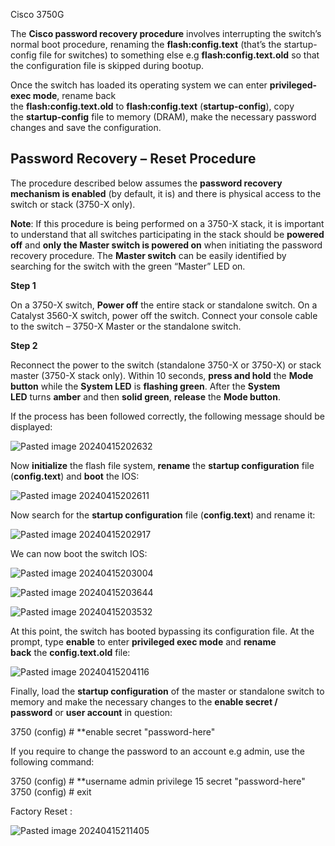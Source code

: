 Cisco 3750G

The **Cisco password recovery procedure** involves interrupting the switch’s normal boot procedure, renaming the **flash:config.text** (that’s the startup-config file for switches) to something else e.g **flash:config.text.old** so that the configuration file is skipped during bootup.

Once the switch has loaded its operating system we can enter **privileged-exec mode**, rename back the **flash:config.text.old** to **flash:config.text** (**startup-config**), copy the **startup-config** file to memory (DRAM), make the necessary password changes and save the configuration.


## Password Recovery – Reset Procedure

The procedure described below assumes the **password recovery mechanism is enabled** (by default, it is) and there is physical access to the switch or stack (3750-X only).

**Note**: If this procedure is being performed on a 3750-X stack, it is important to understand that all switches participating in the stack should be **powered off** and **only the Master switch is powered on** when initiating the password recovery procedure. The **Master switch** can be easily identified by searching for the switch with the green “Master” LED on.

**Step 1**

On a 3750-X switch, **Power off** the entire stack or standalone switch. On a Catalyst 3560-X switch, power off the switch. Connect your console cable to the switch – 3750-X Master or the standalone switch.

**Step 2**

Reconnect the power to the switch (standalone 3750-X or 3750-X) or stack master (3750-X stack only). Within 10 seconds, **press and hold** the **Mode button** while the **System LED** is **flashing green**. After the **System LED** turns **amber** and then **solid green**, **release** the **Mode button**.


If the process has been followed correctly, the following message should be displayed:

![Pasted image 20240415202632](https://github.com/lm3nitro/Projects/assets/55665256/78e553e3-4bbe-4e1f-9df2-893d3d30f09e)

Now **initialize** the flash file system, **rename** the **startup configuration** file (**config.text**) and **boot** the IOS:

![Pasted image 20240415202611](https://github.com/lm3nitro/Projects/assets/55665256/166ac53c-fad6-4ea7-a796-8c1304381cf7)

Now search for the **startup configuration** file (**config.text**) and rename it:

![Pasted image 20240415202917](https://github.com/lm3nitro/Projects/assets/55665256/ef3a47bb-e625-4cfb-baa3-e2efe9a0b56c)

We can now boot the switch IOS:

![Pasted image 20240415203004](https://github.com/lm3nitro/Projects/assets/55665256/67f0ae3d-ffac-4584-ab61-d310b31cbf0c)

![Pasted image 20240415203644](https://github.com/lm3nitro/Projects/assets/55665256/026520dc-0b14-4051-afc6-925a29ab43ee)

![Pasted image 20240415203532](https://github.com/lm3nitro/Projects/assets/55665256/1050b2d4-b35a-4699-a20d-0a4c974d9ef0)


At this point, the switch has booted bypassing its configuration file. At the prompt, type **enable** to enter **privileged exec mode** and **rename back** the **config.text.old** file:

![Pasted image 20240415204116](https://github.com/lm3nitro/Projects/assets/55665256/c0ca3428-2d30-4412-98cc-1599fb050704)


Finally, load the **startup configuration** of the master or standalone switch to memory and make the necessary changes to the **enable secret / password** or **user account** in question:

3750 (config) # **enable secret "password-here"

If you require to change the password to an account e.g admin, use the following command:

3750 (config) # **username admin privilege 15 secret "password-here"
3750 (config) # exit



Factory Reset :

![Pasted image 20240415211405](https://github.com/lm3nitro/Projects/assets/55665256/18218cab-edff-4562-9be4-a2a303f2149e)



